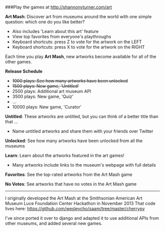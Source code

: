 ###Play the games at http://shannonvturner.com/art

**Art Mash**: Discover art from museums around the world with one simple question: which one do you like better?
 * Also includes 'Learn about this art' feature
 * View top favorites from everyone's playthroughs
 * Keyboard shortcuts: press Z to vote for the artwork on the LEFT
 * Keyboard shortcuts: press X to vote for the artwork on the RIGHT

Each time you play **Art Mash**, new artworks become available for all of the other games.

**Release Schedule**
* ~~1000 plays: See how many artworks have been unlocked~~
* ~~1500 plays: New game, 'Untitled'~~
* 2500 plays: Additional art museum API
* 3500 plays: New game, 'Quiz'
* ...
* 10000 plays: New game, 'Curator'

**Untitled**: These artworks are untitled, but you can think of a better title than that ...
* Name untitled artworks and share them with your friends over Twitter

**Unlocked**: See how many artworks have been unlocked from all the museums

**Learn**: Learn about the artworks featured in the art games!
* Many artworks include links to the museum's webpage with full details

**Favorites**: See the top-rated artworks from the Art Mash game

**No Votes**: See artworks that have no votes in the Art Mash game 

---

I originally developed the Art Mash at the Smithsonian American Art Museum Luce Foundation Center Hackathon in November 2013
That code lives here: https://github.com/wesleycho/saam/tree/master/cherrypy

I've since ported it over to django and adapted it to use additional APIs from other museums, and added several new games.